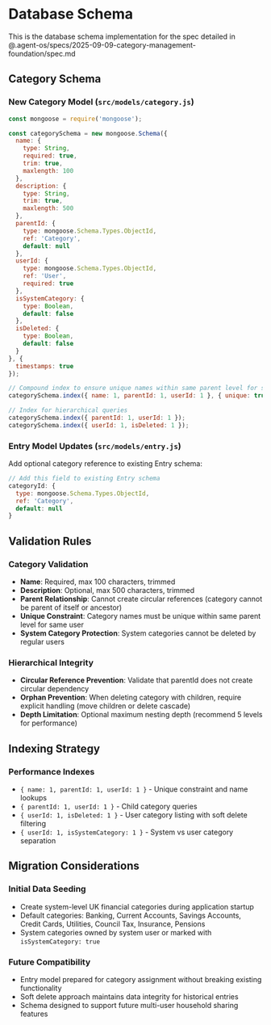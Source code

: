 # Database Schema

This is the database schema implementation for the spec detailed in @.agent-os/specs/2025-09-09-category-management-foundation/spec.md

## Category Schema

### New Category Model (`src/models/category.js`)

```javascript
const mongoose = require('mongoose');

const categorySchema = new mongoose.Schema({
  name: {
    type: String,
    required: true,
    trim: true,
    maxlength: 100
  },
  description: {
    type: String,
    trim: true,
    maxlength: 500
  },
  parentId: {
    type: mongoose.Schema.Types.ObjectId,
    ref: 'Category',
    default: null
  },
  userId: {
    type: mongoose.Schema.Types.ObjectId,
    ref: 'User',
    required: true
  },
  isSystemCategory: {
    type: Boolean,
    default: false
  },
  isDeleted: {
    type: Boolean,
    default: false
  }
}, {
  timestamps: true
});

// Compound index to ensure unique names within same parent level for same user
categorySchema.index({ name: 1, parentId: 1, userId: 1 }, { unique: true });

// Index for hierarchical queries
categorySchema.index({ parentId: 1, userId: 1 });
categorySchema.index({ userId: 1, isDeleted: 1 });
```

### Entry Model Updates (`src/models/entry.js`)

Add optional category reference to existing Entry schema:

```javascript
// Add this field to existing Entry schema
categoryId: {
  type: mongoose.Schema.Types.ObjectId,
  ref: 'Category',
  default: null
}
```

## Validation Rules

### Category Validation
- **Name**: Required, max 100 characters, trimmed
- **Description**: Optional, max 500 characters, trimmed
- **Parent Relationship**: Cannot create circular references (category cannot be parent of itself or ancestor)
- **Unique Constraint**: Category names must be unique within same parent level for same user
- **System Category Protection**: System categories cannot be deleted by regular users

### Hierarchical Integrity
- **Circular Reference Prevention**: Validate that parentId does not create circular dependency
- **Orphan Prevention**: When deleting category with children, require explicit handling (move children or delete cascade)
- **Depth Limitation**: Optional maximum nesting depth (recommend 5 levels for performance)

## Indexing Strategy

### Performance Indexes
- `{ name: 1, parentId: 1, userId: 1 }` - Unique constraint and name lookups
- `{ parentId: 1, userId: 1 }` - Child category queries
- `{ userId: 1, isDeleted: 1 }` - User category listing with soft delete filtering
- `{ userId: 1, isSystemCategory: 1 }` - System vs user category separation

## Migration Considerations

### Initial Data Seeding
- Create system-level UK financial categories during application startup
- Default categories: Banking, Current Accounts, Savings Accounts, Credit Cards, Utilities, Council Tax, Insurance, Pensions
- System categories owned by system user or marked with `isSystemCategory: true`

### Future Compatibility
- Entry model prepared for category assignment without breaking existing functionality
- Soft delete approach maintains data integrity for historical entries
- Schema designed to support future multi-user household sharing features